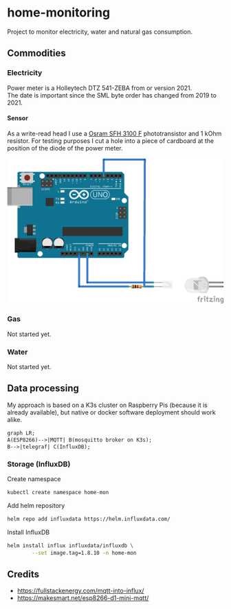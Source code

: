 # home-monitoring

Project to monitor electricity, water and natural gas consumption.

## Commodities

### Electricity

Power meter is a Holleytech DTZ 541-ZEBA from or version 2021.  
The date is important since the SML byte order has changed from 2019 to 2021.

#### Sensor

As a write-read head I use a [Osram SFH 3100 F](https://www.osram.com/ecat/Radial%20Mini%20Sidelooker%20SFH%203100%20F/com/en/class_pim_web_catalog_103489/prd_pim_device_2219661/) phototransistor and 1 kOhm resistor. For testing purposes I cut a hole into a piece of cardboard at the position of the diode of the power meter.

![write-red head](img/writeReadHead.png)

### Gas

Not started yet.

### Water

Not started yet.

## Data processing

My approach is based on a K3s cluster on Raspberry Pis (because it is already available), but native or docker software deployment should work alike.

```mermaid
graph LR;
A(ESP8266)-->|MQTT| B(mosquitto broker on K3s);
B-->|telegraf| C(InfluxDB);
```

### Storage (InfluxDB)

Create namespace

```bash
kubectl create namespace home-mon
```

Add helm repository

```bash
helm repo add influxdata https://helm.influxdata.com/
```

Install InfluxDB

```bash
helm install influx influxdata/influxdb \
        --set image.tag=1.8.10 -n home-mon
```

## Credits

* https://fullstackenergy.com/mqtt-into-influx/
* https://makesmart.net/esp8266-d1-mini-mqtt/
